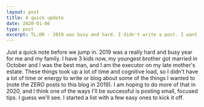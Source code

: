 ```yaml
---
layout: post
title: A quick update
date: 2020-01-06
type: post
excerpt: TL;DR - 2019 was busy and hard. I didn't write a post. I want to change that.
---
```


Just a quick note before we jump in. 2019 was a really hard and busy year for me and my family. I have 3 kids now, my youngest brother got married in October and I was the best man, and I am the executor on my late mother's estate. These things took up a lot of time and cognitive load, so I didn't have a lot of time or energy to write or blog about some of the things I wanted to (note the ZERO posts to this blog in 2019). I am hoping to do more of that in 2020, and I think one of the ways I'll be successful is posting small, focused tips. I guess we'll see. I started a list with a few easy ones to kick it off.